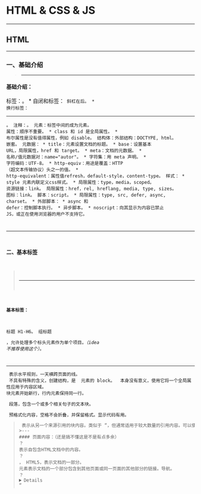# HTML & CSS & JS
---
## HTML
---
### 一、基础介绍
>---
####  基础介绍：
标签：<html></html>。
	* 自闭和标签：<code/> 斜杠在后。
	* 换行标签：<hr/>。
注释：<!--这里填写注释-->。
元素：标签中间的成为元素。
属性：顺序不重要。
	* class 和 id 是全局属性。
	* 布尔属性是没有值得属性，例如 disable。
结构体：外部结构：DOCTYPE, html。
嵌套。
元数据：
	* title：元素设置文档的标题。
	* base：设置基本 URL，局限属性，href 和 target。
	* meta：文档的元数据。
	* 名称/值元数据对：name="autor"。
	* 字符集：用 meta 声明。
	* 字符编码：UTF-8。
	* http-equiv：用途是覆盖：HTTP （超文本传输协议）头之一的值。
	* http-equivalent：属性值refresh，default-style，content-type。
样式：
	* style 元素内联定义css样式。
	* 局限属性：type，media，scoped。
资源链接：link。
局限属性：href，rel, hreflang, media, type, sizes。
图标：link。
脚本：script。
	* 局限属性：type, src, defer, async, charset。
	* 外部脚本：<script src="simple.js"></script>
	* async 和 defer：控制脚本执行。
	* 异步脚本。
	* noscript：向其显示为内容已禁止 JS，或正在使用浏览器的用户不支持它。

---

### 二、基本标签
>---
#### 基本标签：
标题 H1-H6。
组标题 <hgroup>，允许处理多个标头元素作为单个项目。*（idea 不推荐使用这个）*。
<hr/> 表示水平规则，一天横跨页面的线。
<div> 不具有特殊的含义，创建结构，是 <span> 元素的 block。	<span> 本身没有意义，使用它将一个全局属性应用于内容区域。
块元素开始新行，行内元素保持同一行。
<p> 段落，包含一个或多个相关句子的文本块。
<pre> 预格式化内容，空格不会折叠，并保留格式。显示代码有用。
<blockquote> 表示从另一个来源引用的块内容。类似于 <q>，但通常适用于较大数量的引用内容。可以使用 cite 属性以提供内容的原始源 URL。
>---
#### 页面内容：（还是搞不懂这是不是有点多余）
？<article>表示自包含HTML文档中的内容。
？<section>， HTML5，表示文档的一部分。
<nav>元素表示文档的一个部分包含到其他页面或同一页面的其他部分的链接。导航。
？<details> 创建一个节，用户可以展开该节一获取有关主题的更多详细信息。
<header> 表示节的标题。
<footer> 表示部分的页脚。
？<aside> 表示仅与周围元素相关的内容。类似于侧边栏。
>---
#### 超链接：

<a> 元素具有局部属性：href，hreflang，media，rel，target，type。
* href：指定 a 元素引用的资源的 URL。
* hreflang：指定链接资源的语言。
* media：指定链接内容用于的设备。
* rel：指定文档和链接资源之间的关系类型。
* target：指定应在其中打开链接资源的浏览上下文。
* type：指定链接资源的 MIME 类型，例如 text/html。

？？id, coords, shape, urn, charset, methods, rev 属性已过时。

外部超链接：href。
* http, https, ftp, mailto。
* 如果不以 start 开头识别的协议，视为相对引用。

内部超链接：href，id。
* href 创建一个超链接 #tutorial，点击时，查找 id 属性，找不到就找 name 属性。

target 浏览上下文。
* _blank: 在新窗口打开。
* _parent:  打开父框架集中的文档。
* _self: 默认行为，在当前窗口打开。
* _top: 在窗口的整个主体中打开文档。
* <frame>: 在指定的框架中打开文档。

使用锚点伪类。
* a:link, unvisited.
* a:visited, visited.
* a:hover, mouse over link.
* a:active, selected.
	a.red:visited {color:#FF0000;} 
	<a class="red" href="#">this</a>
>---
#### 格式化：

<abbr> 元素表示缩写。
<address> 元素标记文档或文章元素的联系信息。
<strong> 标记重要的文本。加粗。
<b> 额外强调或重要性的文本跨度。加粗。
<bdi> 标记为了文本方向性而与其他内容隔离的文本。
<bdo> 元素指定一个明确的文本方向其内容，覆盖通常应用的自动方向性。
<br> <br/>换行。
<cite> 引用作品的标题，书、文章、电影。
<code> 标记一段计算机代码。
<ins> 标记添加的文本。
* 两个局部属性，cite：问什么文本被添加，datetime：进行修改的时间。

<del> 标记删除的文本。
* 两个局部属性，cite：问什么文本被删除，datetime：进行修改的时间。
<dfn> 定义一个术语。它解释了词或短语的意义。
<em> 表示具有强调应力的文本跨度。斜体。
<i> 表示文本具有与周围内容不同的性质。斜体。
<kbd> 表示用户输入。
<mark> 是 HTML5 和表示突出显示的文本。
<ruby> <rt> <rp>。
<s> 标记文本不再正确或准确。
<samp> 表示来自程序或计算机系统的输出。
<small> 标记精细打印和经常用于免责声明和澄清。
<sub> 下标， <sup> 上标。
<time> 表示时间和日期。局部属性：datetime，pubdate。
<u> 通过添加下划线标记文本。
<var> 标记编程上下文的变量。
<wbr> HTML5，合适的地方打破内容的指南。
>---
#### 列表：

使用 CSS 来控制列表的显示。
list-style-type CSS属性来控制要是用的项目符号样式。
<ul> 无序列表。
* 在 HTML5 中，type 和 compact 属性已过时。

<ol> 有序列表。
* 在 HTML5 中添加 reversed 属性，conpact 已过时。
* start 属性，定义列表中第一个项目的序数值。
* type 属性，指示每个项目旁边应显示哪个标记。

自定义列表。
* <dl>，开始列表。
* <dt>，标头。
* <dd>，内容。
>---
#### ？figure:

figure 和 figcaption 创建数字。
>---
#### 图像：
	
<img> 允许将图像嵌入到 HTML 文档中。
局部属性：src, alt, height, width, usemap, ismap。
HTML5 中，borde, longesc,  name, align, hspace, vspace 属性已过时。
……
>---
#### iframe:

现有元素中嵌入另一个 HTML 文档。
局部属性：src, srcdoc, name, width, height, sandbox, seamless。
HTML5 中的 sandbox， seamless 属性是新增的。还有一些过时的。

>---
### 三、表格
---
占坑
>---
### 四、表单
>---
#### 基本
	
表单是用于从用户收集输入的 HTML 机制。
创建表单三元素：form，input，button。
局部属性表单元素：action，method，enctype，name，accept-charset，novalidata，target，autocomplete。
表单 HTTP 方法：
* method 属性指定将哪个 HTTP 方法将表单数据发送到服务器。	
* 值为 get 和 post。默认 get。
>---
#### ？表单编码
	
enctype 属性指定浏览器如何编码数据并将其呈现给服务器。
* 三个允许值：
	application/x-www-form-urlencoded 默认，无法上传文件。
	multipart/form-data 将文件上传给服务器。
	text/plain 因浏览器而异。
>---
#### 表单属性
？如果不想让浏览器自动填写表单，可以用 autocomplete 属性。
* 两个允许值：
	on 允许浏览器天子表单，默认。
	off 

默认行为是用响应服务器替换页面。target 属性。跟 <a> 的 target 属性相同。
name 属性设置表单的唯一标识符。
* name 属性的值不会发送到服务器，不像输入元素上的属性name重要。
* 如果输入元素没有 name，则在提交表单是，用户输入的数据不会发送到服务器。

	
